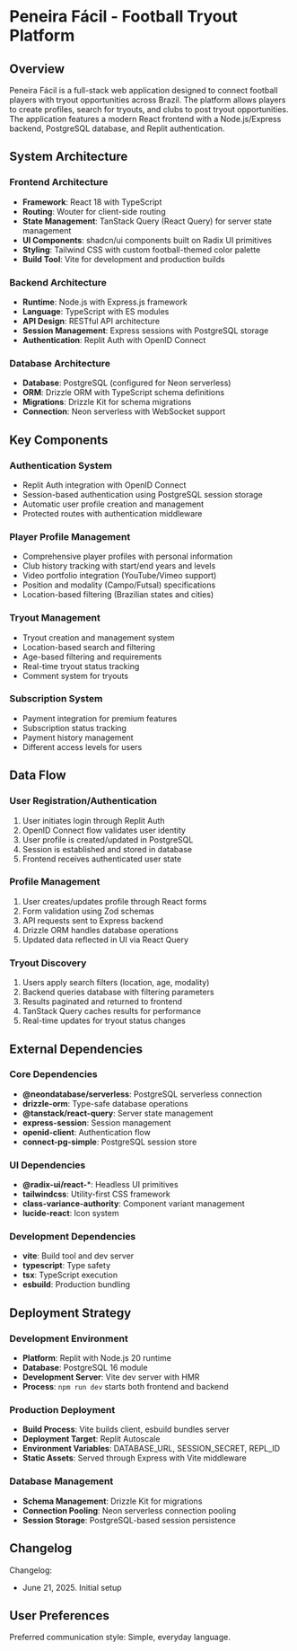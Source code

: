 # Peneira Fácil - Football Tryout Platform

## Overview

Peneira Fácil is a full-stack web application designed to connect football players with tryout opportunities across Brazil. The platform allows players to create profiles, search for tryouts, and clubs to post tryout opportunities. The application features a modern React frontend with a Node.js/Express backend, PostgreSQL database, and Replit authentication.

## System Architecture

### Frontend Architecture
- **Framework**: React 18 with TypeScript
- **Routing**: Wouter for client-side routing
- **State Management**: TanStack Query (React Query) for server state management
- **UI Components**: shadcn/ui components built on Radix UI primitives
- **Styling**: Tailwind CSS with custom football-themed color palette
- **Build Tool**: Vite for development and production builds

### Backend Architecture
- **Runtime**: Node.js with Express.js framework
- **Language**: TypeScript with ES modules
- **API Design**: RESTful API architecture
- **Session Management**: Express sessions with PostgreSQL storage
- **Authentication**: Replit Auth with OpenID Connect

### Database Architecture
- **Database**: PostgreSQL (configured for Neon serverless)
- **ORM**: Drizzle ORM with TypeScript schema definitions
- **Migrations**: Drizzle Kit for schema migrations
- **Connection**: Neon serverless with WebSocket support

## Key Components

### Authentication System
- Replit Auth integration with OpenID Connect
- Session-based authentication using PostgreSQL session storage
- Automatic user profile creation and management
- Protected routes with authentication middleware

### Player Profile Management
- Comprehensive player profiles with personal information
- Club history tracking with start/end years and levels
- Video portfolio integration (YouTube/Vimeo support)
- Position and modality (Campo/Futsal) specifications
- Location-based filtering (Brazilian states and cities)

### Tryout Management
- Tryout creation and management system
- Location-based search and filtering
- Age-based filtering and requirements
- Real-time tryout status tracking
- Comment system for tryouts

### Subscription System
- Payment integration for premium features
- Subscription status tracking
- Payment history management
- Different access levels for users

## Data Flow

### User Registration/Authentication
1. User initiates login through Replit Auth
2. OpenID Connect flow validates user identity
3. User profile is created/updated in PostgreSQL
4. Session is established and stored in database
5. Frontend receives authenticated user state

### Profile Management
1. User creates/updates profile through React forms
2. Form validation using Zod schemas
3. API requests sent to Express backend
4. Drizzle ORM handles database operations
5. Updated data reflected in UI via React Query

### Tryout Discovery
1. Users apply search filters (location, age, modality)
2. Backend queries database with filtering parameters
3. Results paginated and returned to frontend
4. TanStack Query caches results for performance
5. Real-time updates for tryout status changes

## External Dependencies

### Core Dependencies
- **@neondatabase/serverless**: PostgreSQL serverless connection
- **drizzle-orm**: Type-safe database operations
- **@tanstack/react-query**: Server state management
- **express-session**: Session management
- **openid-client**: Authentication flow
- **connect-pg-simple**: PostgreSQL session store

### UI Dependencies
- **@radix-ui/react-***: Headless UI primitives
- **tailwindcss**: Utility-first CSS framework
- **class-variance-authority**: Component variant management
- **lucide-react**: Icon system

### Development Dependencies
- **vite**: Build tool and dev server
- **typescript**: Type safety
- **tsx**: TypeScript execution
- **esbuild**: Production bundling

## Deployment Strategy

### Development Environment
- **Platform**: Replit with Node.js 20 runtime
- **Database**: PostgreSQL 16 module
- **Development Server**: Vite dev server with HMR
- **Process**: `npm run dev` starts both frontend and backend

### Production Deployment
- **Build Process**: Vite builds client, esbuild bundles server
- **Deployment Target**: Replit Autoscale
- **Environment Variables**: DATABASE_URL, SESSION_SECRET, REPL_ID
- **Static Assets**: Served through Express with Vite middleware

### Database Management
- **Schema Management**: Drizzle Kit for migrations
- **Connection Pooling**: Neon serverless connection pooling
- **Session Storage**: PostgreSQL-based session persistence

## Changelog

Changelog:
- June 21, 2025. Initial setup

## User Preferences

Preferred communication style: Simple, everyday language.